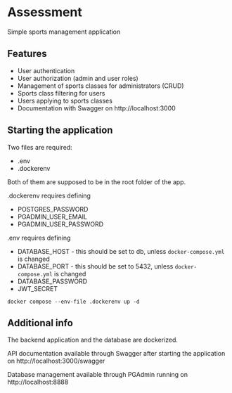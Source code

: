 # Assessment

Simple sports management application

## Features

- User authentication
- User authorization (admin and user roles)
- Management of sports classes for administrators (CRUD)
- Sports class filtering for users
- Users applying to sports classes
- Documentation with Swagger on http://localhost:3000

## Starting the application

Two files are required:

- .env
- .dockerenv

Both of them are supposed to be in the root folder of the app.

.dockerenv requires defining

- POSTGRES_PASSWORD
- PGADMIN_USER_EMAIL
- PGADMIN_USER_PASSWORD

.env requires defining

- DATABASE_HOST - this should be set to db, unless `docker-compose.yml` is changed
- DATABASE_PORT - this should be set to 5432, unless `docker-compose.yml` is changed
- DATABASE_PASSWORD
- JWT_SECRET

```docker compose --env-file .dockerenv up -d```

## Additional info

The backend application and the database are dockerized.

API documentation available through Swagger after starting the application on http://localhost:3000/swagger

Database management available through PGAdmin running on http://localhost:8888